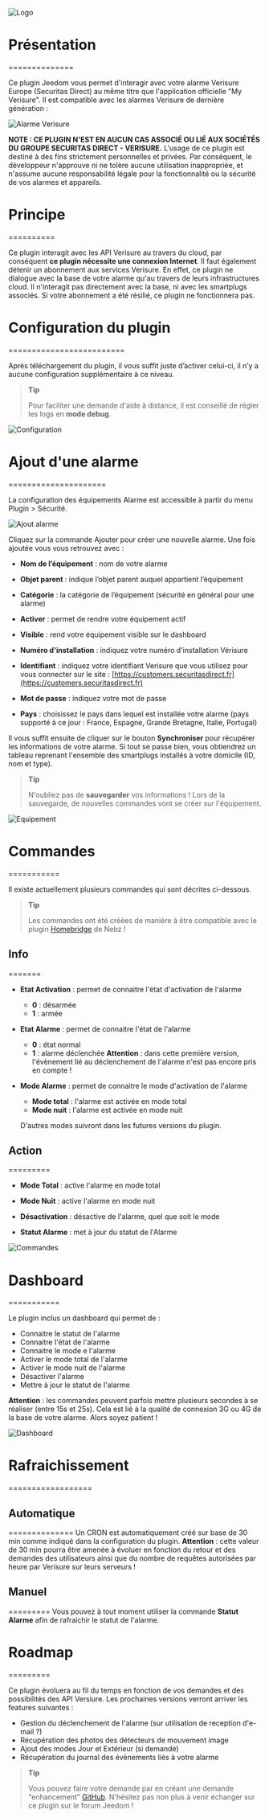![Logo](../assets/images/verisure_icon.png)

# Présentation 
==============

Ce plugin Jeedom vous permet d'interagir avec votre alarme Verisure Europe (Securitas Direct) au même titre que l'application officielle "My Verisure".
Il est compatible avec les alarmes Verisure de dernière génération :

![Alarme Verisure](../assets/images/alarm_verisure.png)

**NOTE : CE PLUGIN N'EST EN AUCUN CAS ASSOCIÉ OU LIÉ AUX SOCIÉTÉS DU GROUPE SECURITAS DIRECT - VERISURE.**
L'usage de ce plugin est destiné à des fins strictement personnelles et privées.
Par conséquent, le développeur n'approuve ni ne tolère aucune utilisation inappropriée, et n'assume aucune responsabilité légale pour la fonctionnalité ou la sécurité de vos alarmes et appareils.


# Principe 
==========

Ce plugin interagit avec les API Verisure au travers du cloud, par conséquent **ce plugin nécessite une connexion Internet**. 
Il faut également détenir un abonnement aux services Verisure. En effet, ce plugin ne dialogue avec la base de votre alarme qu'au travers de leurs infrastructures cloud. Il n'interagit pas directement avec la base, ni avec les smartplugs associés. Si votre abonnement a été résilié, ce plugin ne fonctionnera pas.


# Configuration du plugin
=========================

Après téléchargement du plugin, il vous suffit juste d’activer celui-ci, il n’y a aucune configuration supplémentaire à ce niveau.

> **Tip**
>
> Pour faciliter une demande d'aide à distance, il est conseillé de régler les logs en **mode debug**. 

![Configuration](../assets/images/Config_verisure.jpg)


# Ajout d'une alarme
=====================

La configuration des équipements Alarme est accessible à partir du menu Plugin > Sécurité.

![Ajout alarme](../assets/images/Plugin_verisure.jpg)

Cliquez sur la commande Ajouter pour créer une nouvelle alarme. Une fois ajoutée vous vous retrouvez avec :

-   **Nom de l’équipement** : nom de votre alarme

-   **Objet parent** : indique l’objet parent auquel appartient l’équipement

-   **Catégorie** : la catégorie de l’équipement (sécurité en général pour une alarme)

-   **Activer** : permet de rendre votre équipement actif

-   **Visible** : rend votre équipement visible sur le dashboard

-   **Numéro d'installation** : indiquez votre numéro d'installation Vérisure

-   **Identifiant** : indiquez votre identifiant Verisure que vous utilisez pour vous connecter sur le site : [https://customers.securitasdirect.fr](https://customers.securitasdirect.fr)

-   **Mot de passe** : indiquez votre mot de passe

-   **Pays** : choisissez le pays dans lequel est installée votre alarme (pays supporté à ce jour : France, Espagne, Grande Bretagne, Italie, Portugal)

Il vous suffit ensuite de cliquer sur le bouton **Synchroniser** pour récupérer les informations de votre alarme. Si tout se passe bien, vous obtiendrez un tableau reprenant l'ensemble des smartplugs installés à votre domicile (ID, nom et type).

> **Tip**
>
> N'oubliez pas de **sauvegarder** vos informations !
> Lors de la sauvegarde, de nouvelles commandes vont se créer sur l'équipement.

![Equipement](../assets/images/Eqpt_verisure.jpg)


# Commandes
===========

Il existe actuellement plusieurs commandes qui sont décrites ci-dessous.

> **Tip**
>
> Les commandes ont été créées de manière à être compatible avec le plugin [Homebridge](https://www.jeedom.com/market/index.php?v=d&p=market&author=Nebz&&name=Homebridge) de Nebz !

## Info
=======
-   **Etat Activation** : permet de connaitre l'état d'activation de l'alarme
	- **0** : désarmée
	- **1** : armée

-   **Etat Alarme** : permet de connaitre l'état de l'alarme
	- **0** : état normal
	- **1** : alarme déclenchée
	**Attention** : dans cette première version, l'évènement lié au déclenchement de l'alarme n'est pas encore pris en compte !

-   **Mode Alarme** : permet de connaitre le mode d'activation de l'alarme
	- **Mode total** : l'alarme est activée en mode total
	- **Mode nuit** : l'alarme est activée en mode nuit

	D'autres modes suivront dans les futures versions du plugin.	

## Action
=========
-   **Mode Total** : active l'alarme en mode total

-   **Mode Nuit** : active l'alarme en mode nuit

-   **Désactivation** : désactive de l'alarme, quel que soit le mode

-   **Statut Alarme** : met à jour du statut de l'Alarme

![Commandes](../assets/images/Command_verisure.jpg)


# Dashboard
===========

Le plugin inclus un dashboard qui permet de :
-   Connaitre le statut de l'alarme
-   Connaitre l'état de l'alarme
-   Connaitre le mode e l'alarme
-   Activer le mode total de l'alarme
-   Activer le mode nuit de l'alarme
-   Désactiver l'alarme
-   Mettre à jour le statut de l'alarme

**Attention** : les commandes peuvent parfois mettre plusieurs secondes à se réaliser (entre 15s et 25s). Cela est lié à la qualité de connexion 3G ou 4G de la base de votre alarme. Alors soyez patient !

![Dashboard](../assets/images/Dashboard_verisure.jpg)


# Rafraichissement
==================

## Automatique
==============
Un CRON est automatiquement créé sur base de 30 min comme indiqué dans la configuration du plugin.
**Attention** : cette valeur de 30 min pourra être amenée à évoluer en fonction du retour et des demandes des utilisateurs ainsi que du nombre de requêtes autorisées par heure par Verisure sur leurs serveurs !

## Manuel
=========
Vous pouvez à tout moment utiliser la commande **Statut Alarme** afin de rafraichir le statut de l'alarme.


# Roadmap
=========

Ce plugin évoluera au fil du temps en fonction de vos demandes et des possibilités des API Versiure.
Les prochaines versions verront arriver les features suivantes :

-   Gestion du déclenchement de l'alarme (sur utilisation de reception d'e-mail ?)
-   Récupération des photos des détecteurs de mouvement image 
-   Ajout des modes Jour et Extérieur (si demandé) 
-   Récupération du journal des évènements liés à votre alarme

> **Tip**
>
>Vous pouvez faire votre demande par en créant une demande "enhancement" [GitHub](https://github.com/Xav-74/verisure/issues/new).
>N'hésitez pas non plus à venir échanger sur ce plugin sur le forum Jeedom !